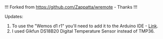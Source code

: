 !!! Forked from https://github.com/Zappatta/wremote - Thanks !!!

Updates:

1. To use the "Wemos d1 r1" you'll need to add it to the Arduino IDE - [Link](https://www.instructables.com/Programming-the-WeMos-Using-Arduino-SoftwareIDE/).
2. I used Gikfun DS18B20 Digital Temperature Sensor instead of TMP36.
